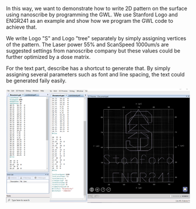 In this way, we want to demonstrate how to write 2D pattern on the surface using nanoscribe by programming the GWL. We use Stanford Logo and ENGR241 as an example and show how we program the GWL code to achieve that.

We write Logo "S" and Logo "tree" separately by simply assigning vertices of the pattern. The Laser power 55% and ScanSpeed 1000um/s are suggested settings from nanoscribe company but these values could be further optimized by a dose matrix.

For the text part, describe has a shortcut to generate that. By simply assigning several parameters such as font and line spacing, the text could be generated faily easily.

![](/assets/img/gwl.png)
